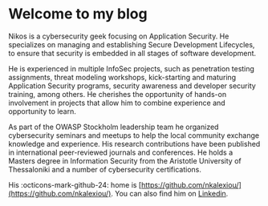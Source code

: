 # Welcome to my blog

Nikos is a cybersecurity geek focusing on Application Security. He specializes on managing and establishing Secure Development Lifecycles, to ensure that security is embedded in all stages of software development.

He is experienced in multiple InfoSec projects, such as penetration testing assignments, threat modeling workshops, kick-starting and maturing Application Security programs, security awareness and developer security training, among others. He cherishes the opportunity of hands-on involvement in projects that allow him to combine experience and opportunity to learn. 

As part of the OWASP Stockholm leadership team he organized cybersecurity seminars and meetups to help the local community exchange knowledge and experience. His research contributions have been published in international peer-reviewed journals and conferences. He holds a Masters degree in Information Security from the Aristotle University of Thessaloniki and a number of cybersecurity certifications.

His :octicons-mark-github-24: home is [https://github.com/nkalexiou/](https://github.com/nkalexiou/). You can also find him on [Linkedin](https://www.linkedin.com/in/nkalexiou/).